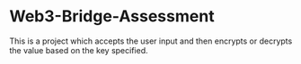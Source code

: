 # Web3-Bridge-Assessment
This is a project which accepts the user input and then encrypts or decrypts the value based on the key specified.
